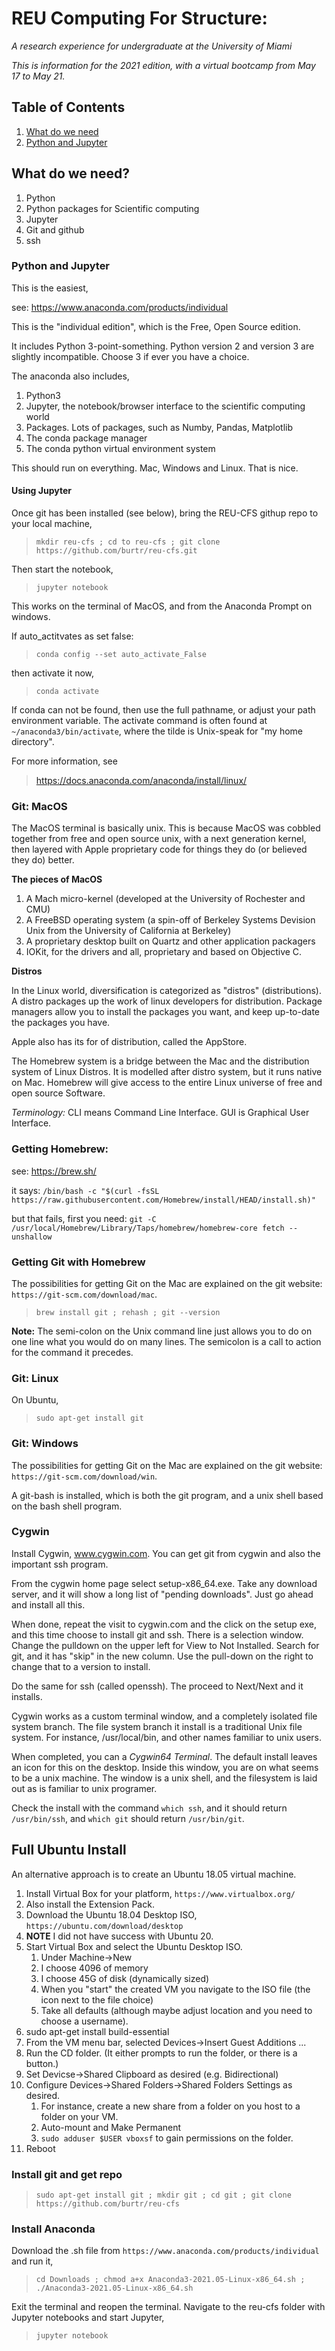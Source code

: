 

# REU Computing For Structure:
_A research experience for undergraduate at the University of Miami_

_This is information for the 2021 edition, with a virtual bootcamp from May 17 to May 21._

## Table of Contents

1. [What do we need](#WhatNeed)
2. [Python and Jupyter](#PythonJupyter)

## <a name="WhatNeed">What do we need?</a>

1. Python
1. Python packages for Scientific computing
1. Jupyter
1. Git and github
1. ssh


### <a name="PythonJupyter">Python and Jupyter</a>

This is the easiest, 

see: https://www.anaconda.com/products/individual

This is the "individual edition", which is the Free, Open Source edition. 

It includes Python 3-point-something. Python version 2 and version 3 are slightly
incompatible. Choose 3 if ever you have a choice.

The anaconda also includes,

1. Python3
1. Jupyter, the notebook/browser interface to the scientific computing world
1. Packages. Lots of packages, such as Numby, Pandas, Matplotlib
1. The conda package manager
1. The conda python virtual environment system

This should run on everything. Mac, Windows and Linux. That is nice.

#### Using Jupyter

Once git has been installed (see below), bring the REU-CFS githup repo to your local machine, 

> `mkdir reu-cfs ; cd to reu-cfs ; git clone https://github.com/burtr/reu-cfs.git`

Then start the notebook,

> `jupyter notebook`

This works on the terminal of MacOS, and from the Anaconda Prompt on windows.

If auto_actitvates as set false:

> `conda config --set auto_activate_False`

then activate it now,

> `conda activate`

If conda can not be found, then use the full pathname, or adjust your path environment variable. 
The activate command is often found at `~/anaconda3/bin/activate`, where the tilde is 
Unix-speak for "my home directory".

For more information, see

> https://docs.anaconda.com/anaconda/install/linux/


### Git: MacOS

The MacOS terminal is basically unix. This is because MacOS was cobbled together
from free and open source unix, with a next generation kernel, then layered with
Apple proprietary code for things they do (or believed they do) better.

__The pieces of MacOS__

1. A Mach micro-kernel (developed at the University of Rochester and CMU)
1. A FreeBSD operating system (a spin-off of Berkeley Systems Devision Unix from 
the University of California at Berkeley)
1. A proprietary desktop built on Quartz and other application packagers
1. IOKit, for the drivers and all, proprietary and based on Objective C.


__Distros__

In the Linux world, diversification is categorized as "distros" (distributions). 
A distro packages up the work of linux developers for distribution. Package managers
allow you to install the packages you want, and keep up-to-date the packages you have.

Apple also has its for of distribution, called the AppStore.

The Homebrew system is a bridge between the Mac and the  distribution system of 
Linux Distros. It is modelled after distro system, but it runs native on Mac.
Homebrew will give access to the entire Linux universe of free and 
open source Software.

_Terminology:_ CLI means Command Line Interface. GUI is Graphical User Interface.

### Getting Homebrew:

see: https://brew.sh/

it says:
``/bin/bash -c "$(curl -fsSL https://raw.githubusercontent.com/Homebrew/install/HEAD/install.sh)"``

but that fails, first you need:
`git -C /usr/local/Homebrew/Library/Taps/homebrew/homebrew-core fetch --unshallow`


### Getting Git with Homebrew


The possibilities for getting Git on the Mac are explained on the git website:
`https://git-scm.com/download/mac`.

> `brew install git ; rehash ; git --version `

__Note:__ The semi-colon on the Unix command line just allows you to 
do on one line what you would do on many lines. The semicolon is a call to action
for the command it precedes. 


### Git: Linux

On Ubuntu,

> `sudo apt-get install git`

### Git: Windows

The possibilities for getting Git on the Mac are explained on the git website:
`https://git-scm.com/download/win`.

A git-bash is installed, which is both the git program, and a unix shell based 
on the bash shell program. 

### Cygwin

Install Cygwin, www.cygwin.com. You can get git from cygwin and also the important
ssh program.

From the cygwin home page select setup-x86_64.exe. Take any download server, and it will
show a long list of "pending downloads". Just go ahead and install all this.

When done, repeat the visit to cygwin.com and the click on the setup exe, and this time
choose to install git and ssh. There is a selection window. Change the pulldown on the 
upper left for View to Not Installed. Search for git, and it has "skip" in the new column. 
Use the pull-down on the right to change that to a version to install.

Do the same for ssh (called openssh). The proceed to Next/Next and it installs.

Cygwin works as a custom terminal window, and a completely isolated file system branch.
The file system branch it install is a traditional Unix file system. For instance, /usr/local/bin,
and other names familiar to unix users.

When completed, you can a _Cygwin64 Terminal_. The default install leaves an icon for this on the desktop.
Inside this window, you are on what seems to be a unix machine. The window is a unix shell, and the filesystem
is laid out as is familiar to unix programer.

Check the install with the command `which ssh`, and it should return `/usr/bin/ssh`, and `which git` should return `/usr/bin/git`.


## Full Ubuntu Install

An alternative approach is to create an Ubuntu 18.05 virtual machine.

1. Install Virtual Box for your platform, `https://www.virtualbox.org/`
1. Also install the Extension Pack.
1. Download the Ubuntu 18.04 Desktop ISO, `https://ubuntu.com/download/desktop`
1. **NOTE** I did not have success with Ubuntu 20.
1. Start Virtual Box and select the Ubuntu Desktop ISO.
   1. Under Machine->New
   1. I choose 4096 of memory
   1. I choose 45G of disk (dynamically sized)
   1. When you "start" the created VM you navigate to the ISO file (the icon next to the file choice)
   1. Take all defaults (although maybe adjust location and you need to choose a username).
1. sudo apt-get install build-essential
1. From the VM menu bar, selected Devices->Insert Guest Additions ...
1. Run the CD folder. (It either prompts to run the folder, or there is a button.)
1. Set Devicse->Shared Clipboard as desired (e.g. Bidirectional)
1. Configure Devices->Shared Folders->Shared Folders Settings as desired.
   1. For instance, create a new share from a folder on you host to a folder on your VM.
   1. Auto-mount and Make Permanent 
   1. `sudo adduser $USER vboxsf` to gain permissions on the folder.
1. Reboot

### Install git and get repo

> `sudo apt-get install git ; mkdir git ; cd git ; git clone https://github.com/burtr/reu-cfs`

### Install Anaconda

Download the .sh file from `https://www.anaconda.com/products/individual` and run it,

> `cd Downloads ; chmod a+x Anaconda3-2021.05-Linux-x86_64.sh ; ./Anaconda3-2021.05-Linux-x86_64.sh`

Exit the terminal and reopen the terminal. Navigate to the reu-cfs folder with Jupyter notebooks 
and start Jupyter, 

> `jupyter notebook`





